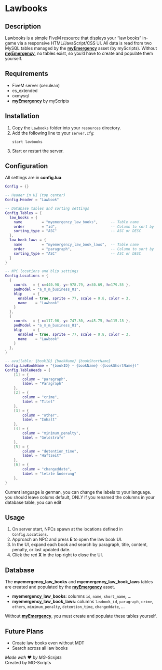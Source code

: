 # Lawbooks

## Description

Lawbooks is a simple FiveM resource that displays your “law books” in-game via a responsive HTML/JavaScript/CSS UI. All data is read from two MySQL tables managed by the [**myEmergency**](https://shop.myscripts.eu/) asset (by myScripts). Without [**myEmergency**](https://shop.myscripts.eu/), no tables exist, so you’d have to create and populate them yourself.

## Requirements

- FiveM server (cerulean)
- es_extended
- oxmysql
- [**myEmergency**](https://shop.myscripts.eu/) by myScripts

## Installation

1. Copy the `Lawbooks` folder into your `resources` directory.
2. Add the following line to your `server.cfg`:
   ```
   start lawbooks
   ```
3. Start or restart the server.

## Configuration

All settings are in **config.lua**:

```lua
Config = {}

-- Header in UI (top center)
Config.Header = "Lawbook"

-- Database tables and sorting settings
Config.Tables = {
  law_books = {
    name         = "myemergency_law_books",      -- Table name
    order        = "id",                         -- Column to sort by
    sorting_type = "ASC"                         -- ASC or DESC
  },
  law_book_laws = {
    name         = "myemergency_law_book_laws",  -- Table name
    order        = "paragraph",                  -- Column to sort by
    sorting_type = "ASC"                         -- ASC or DESC
  }
}

-- NPC locations and blip settings
Config.Locations = {
  {
    coords   = { x=440.98, y=-978.79, z=30.69, h=179.55 },
    pedModel = "a_m_m_business_01",
    blip     = {
      enabled = true, sprite = 77, scale = 0.8, color = 3,
      name    = "Lawbook"
    }
  },
  {
    coords   = { x=117.06, y=-747.30, z=45.75, h=115.18 },
    pedModel = "a_m_m_business_01",
    blip     = {
      enabled = true, sprite = 77, scale = 0.8, color = 3,
      name    = "Lawbook"
    }
  },
}

-- available: {bookID} {bookName} {bookShortName}
Config.LawBookName = "{bookID} – {bookName} ({bookShortName})"
Config.TableHeads = {
    [1] = {
        column = "paragraph",
        label = "Paragraph"
    },
    [2] = {
        column = "crime",
        label = "Titel"
    },
    [3] = {
        column = "other",
        label = "Inhalt"
    },
    [4] = {
        column = "minimum_penalty",
        label = "Geldstrafe"
    },
    [5] = {
        column = "detention_time",
        label = "Haftzeit"
    },
    [6] = {
        column = "changeddate",
        label = "letzte Änderung"
    },
}
```
Current language is german, you can change the labels to your language. you should leave colums default, ONLY if you renamed the columns in your database table, you can edit

## Usage

1. On server start, NPCs spawn at the locations defined in `Config.Locations`.
2. Approach an NPC and press **E** to open the law book UI.
3. In the UI, expand each book and search by paragraph, title, content, penalty, or last updated date.
4. Click the red **X** in the top right to close the UI.

## Database

The **myemergency_law_books** and **myemergency_law_book_laws** tables are created and populated by the [**myEmergency**](https://shop.myscripts.eu/) asset.
- **myemergency_law_books**: columns `id`, `name`, `short_name`, …
- **myemergency_law_book_laws**: columns `lawbook_id`, `paragraph`, `crime`, `others`, `minimum_penalty`, `detention_time`, `changeddate`, …

Without [**myEmergency**](https://shop.myscripts.eu/), you must create and populate these tables yourself.

## Future Plans

- Create law books even without MDT
- Search across all law books

*Made with ❤ by MG-Scripts*  
Created by MG-Scripts
